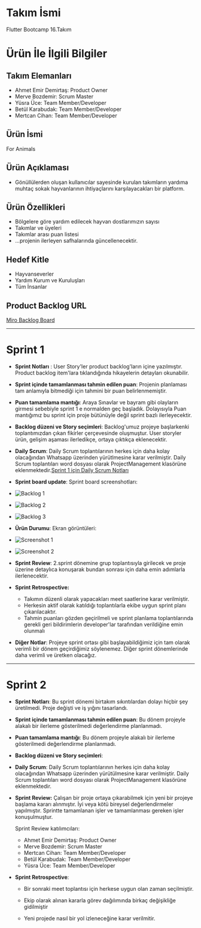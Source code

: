 # **Takım İsmi**
Flutter Bootcamp 16.Takım
# Ürün İle İlgili Bilgiler

## Takım Elemanları

- Ahmet Emir Demirtaş: Product Owner
- Merve Bozdemir: Scrum Master
- Yüsra Üce: Team Member/Developer
- Betül Karabudak: Team Member/Developer
- Mertcan Cihan: Team Member/Developer

## Ürün İsmi
For Animals

## Ürün Açıklaması
 - Gönüllülerden oluşan kullanıcılar sayesinde kurulan takımların yardıma muhtaç sokak hayvanlarının ihtiyaçlarını karşılayacakları bir platform.

## Ürün Özellikleri

- Bölgelere göre yardım edilecek hayvan dostlarımızın sayısı
- Takımlar ve üyeleri
- Takımlar arası puan listesi
- ...projenin ilerleyen safhalarında güncellenecektir.

## Hedef Kitle

- Hayvanseverler
- Yardım Kurum ve Kuruluşları
- Tüm İnsanlar 

## Product Backlog URL

[Miro Backlog Board](https://miro.com/app/board/uXjVO4Uc7FE=/)

---

# Sprint 1

- **Sprint Notları** : User Story'ler product backlog'ların içine yazılmıştır. Product backlog item'lara tıklandığında hikayelerin detayları okunabilir.
- **Sprint içinde tamamlanması tahmin edilen puan**: Projenin planlaması tam anlamıyla bitmediği için tahmini bir puan belirlenmemiştir.
- **Puan tamamlama mantığı**: Araya Sınavlar ve bayram gibi olayların girmesi sebebiyle sprint 1 e normalden geç başladık. Dolayısıyla Puan mantığımız bu sprint için proje bütünüyle değil sprint bazlı ilerleyecektir.
- **Backlog düzeni ve Story seçimleri**: Backlog'umuz projeye başlarkenki toplantımızdan çıkan fikirler çerçevesinde oluşmuştur. User storyler ürün, gelişim aşaması ilerledikçe, ortaya çıktıkça eklenecektir.
- **Daily Scrum**: Daily Scrum toplantılarının herkes için daha kolay olacağından Whatsapp üzerinden yürütlmesine karar verilmiştir. Daily Scrum toplantıları word dosyası olarak ProjectManagement klasörüne eklenmektedir.[Sprint 1 için Daily Scrum Notları](https://github.com/Akademi-16-Grup/ForAnimals-Raporlar-ve-Belgeler/raw/main/ProjectManagement/Sprint1Documents/DailyScrumMeetingNotesSprint1.docx)
-  **Sprint board update**: Sprint board screenshotları: 
-  ![Backlog 1](https://github.com/Akademi-16-Grup/ForAnimals-Raporlar-ve-Belgeler/blob/main/ProjectManagement/Sprint1Documents/Backlog1.png)
-  ![Backlog 2](https://github.com/Akademi-16-Grup/ForAnimals-Raporlar-ve-Belgeler/blob/main/ProjectManagement/Sprint1Documents/Backlog2.png)
-  ![Backlog 3](https://github.com/Akademi-16-Grup/ForAnimals-Raporlar-ve-Belgeler/blob/main/ProjectManagement/Sprint1Documents/Backlog3.png)
-  **Ürün Durumu**: Ekran görüntüleri:
-  ![Screenshot 1](https://github.com/Akademi-16-Grup/ForAnimals-Raporlar-ve-Belgeler/blob/main/ProjectManagement/Sprint1Documents/productss%20(1).jpeg)
-  ![Screenshot 2](https://github.com/Akademi-16-Grup/ForAnimals-Raporlar-ve-Belgeler/blob/main/ProjectManagement/Sprint1Documents/productss%20(2).jpeg)
- **Sprint Review**: 2.sprint dönemine grup toplantısıyla girilecek ve proje üzerine detaylıca konuşarak bundan sonrası için daha emin adımlarla ilerlenecektir.
- **Sprint Retrospective:**
  - Takımın düzenli olarak yapacakları meet saatlerine karar verilmiştir.
  - Herkesin aktif olarak katıldığı toplantılarla ekibe uygun sprint planı çıkarılacaktır.
  - Tahmin puanları gözden geçirilmeli ve sprint planlama toplantılarında gerekli geri bildirimlerin developer'lar tarafından verildiğine emin olunmalı 
 
- **Diğer Notlar**: Projeye sprint ortası gibi başlayabildiğimiz için tam olarak verimli bir dönem geçirdiğimiz söylenemez. Diğer sprint dönemlerinde daha verimli ve üretken olacağız. 

---

# Sprint 2

- **Sprint Notları**: Bu sprint dönemi birtakım sıkıntılardan dolayı hiçbir şey  üretilmedi. Proje değişti ve iş yığını tasarlandı. 

- **Sprint içinde tamamlanması tahmin edilen puan**: Bu dönem projeyle alakalı bir ilerleme gösterilmedi değerlendirme planlanmadı.

- **Puan tamamlama mantığı**: Bu dönem projeyle alakalı bir ilerleme gösterilmedi değerlendirme planlanmadı.

- **Backlog düzeni ve Story seçimleri**:

- **Daily Scrum**: Daily Scrum toplantılarının herkes için daha kolay olacağından Whatsapp üzerinden yürütülmesine karar verilmiştir. Daily Scrum toplantıları word dosyası olarak ProjectManagement klasörüne eklenmektedir.

- **Sprint Review:** Çalışan bir proje ortaya çıkarabilmek için yeni bir projeye başlama kararı alınmıştır. İyi veya kötü bireysel değerlendirmeler yapılmıştır. Sprintte tamamlanan işler ve tamamlanması gereken işler konuşulmuştur.

   Sprint Review katılımcıları:
    - Ahmet Emir Demirtaş: Product Owner
    - Merve Bozdemir: Scrum Master
    - Mertcan Cihan: Team Member/Developer
    - Betül Karabudak: Team Member/Developer
    - Yüsra Üce: Team Member/Developer

- **Sprint Retrospective**:

    - Bir sonraki meet toplantısı için herkese uygun olan zaman seçilmiştir.
 
    - Ekip olarak alınan kararla görev dağılımında birkaç değişikliğe gidilmiştir
 
    - Yeni projede nasıl bir yol izleneceğine karar verilmitir.

